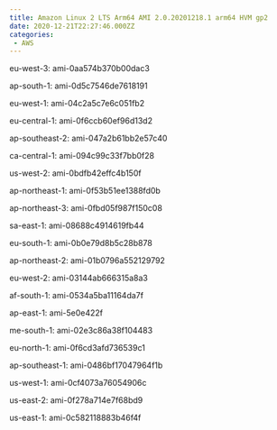 ```yaml
---
title: Amazon Linux 2 LTS Arm64 AMI 2.0.20201218.1 arm64 HVM gp2
date: 2020-12-21T22:27:46.000ZZ
categories:
 - AWS
---
```


eu-west-3: ami-0aa574b370b00dac3

ap-south-1: ami-0d5c7546de7618191

eu-west-1: ami-04c2a5c7e6c051fb2

eu-central-1: ami-0f6ccb60ef96d13d2

ap-southeast-2: ami-047a2b61bb2e57c40

ca-central-1: ami-094c99c33f7bb0f28

us-west-2: ami-0bdfb42effc4b150f

ap-northeast-1: ami-0f53b51ee1388fd0b

ap-northeast-3: ami-0fbd05f987f150c08

sa-east-1: ami-08688c4914619fb44

eu-south-1: ami-0b0e79d8b5c28b878

ap-northeast-2: ami-01b0796a552129792

eu-west-2: ami-03144ab666315a8a3

af-south-1: ami-0534a5ba11164da7f

ap-east-1: ami-5e0e422f

me-south-1: ami-02e3c86a38f104483

eu-north-1: ami-0f6cd3afd736539c1

ap-southeast-1: ami-0486bf17047964f1b

us-west-1: ami-0cf4073a76054906c

us-east-2: ami-0f278a714e7f68bd9

us-east-1: ami-0c582118883b46f4f

